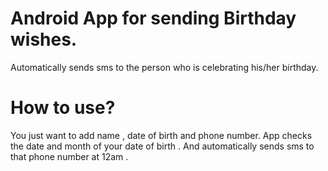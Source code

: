 # Android App for sending Birthday wishes.
Automatically sends sms to the person who is celebrating his/her birthday.
# How to use?
You just want to add name , date of birth and phone number.
App checks the date and month of your date of birth .
And automatically sends sms to that phone number at 12am .
